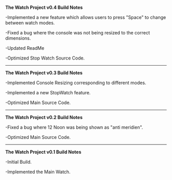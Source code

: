 **The Watch Project v0.4 Build Notes**

-Implemented a new feature which allows users to press "Space" to change between watch modes.

-Fixed a bug where the console was not being resized to the correct dimensions.

-Updated ReadMe

-Optimized Stop Watch Source Code.

---

**The Watch Project v0.3 Build Notes**

-Implemented Console Resizing corresponding to different modes.

-Implemented a new StopWatch feature.

-Optimized Main Source Code.

---

**The Watch Project v0.2 Build Notes**

-Fixed a bug where 12 Noon was being shown as "anti meridien".

-Optimized Main Source Code.

---

**The Watch Project v0.1 Build Notes**

-Initial Build.

-Implemented the Main Watch.
